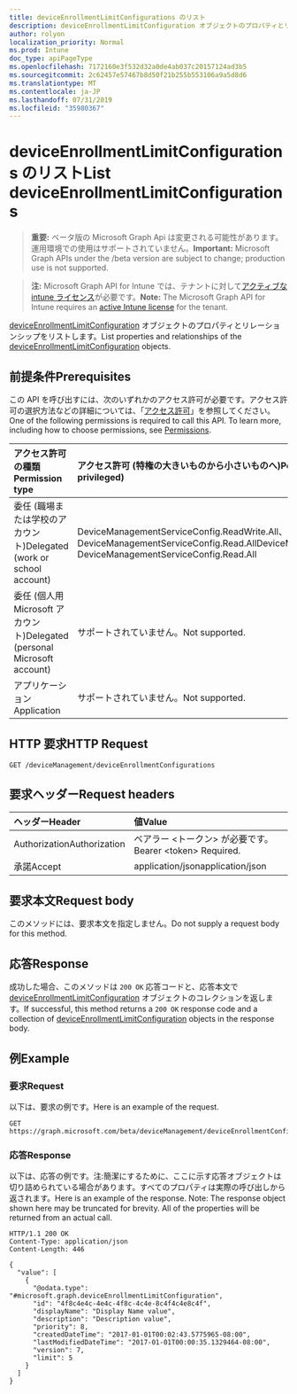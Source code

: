 ```yaml
---
title: deviceEnrollmentLimitConfigurations のリスト
description: deviceEnrollmentLimitConfiguration オブジェクトのプロパティとリレーションシップをリストします。
author: rolyon
localization_priority: Normal
ms.prod: Intune
doc_type: apiPageType
ms.openlocfilehash: 7172160e3f532d32a0de4ab037c20157124ad3b5
ms.sourcegitcommit: 2c62457e57467b8d50f21b255b553106a9a5d8d6
ms.translationtype: MT
ms.contentlocale: ja-JP
ms.lasthandoff: 07/31/2019
ms.locfileid: "35980367"
---
```

# <a name="list-deviceenrollmentlimitconfigurations"></a><span data-ttu-id="d0faa-103">deviceEnrollmentLimitConfigurations のリスト</span><span class="sxs-lookup"><span data-stu-id="d0faa-103">List deviceEnrollmentLimitConfigurations</span></span>

> <span data-ttu-id="d0faa-104">**重要:** ベータ版の Microsoft Graph Api は変更される可能性があります。運用環境での使用はサポートされていません。</span><span class="sxs-lookup"><span data-stu-id="d0faa-104">**Important:** Microsoft Graph APIs under the /beta version are subject to change; production use is not supported.</span></span>

> <span data-ttu-id="d0faa-105">**注:** Microsoft Graph API for Intune では、テナントに対して[アクティブな intune ライセンス](https://go.microsoft.com/fwlink/?linkid=839381)が必要です。</span><span class="sxs-lookup"><span data-stu-id="d0faa-105">**Note:** The Microsoft Graph API for Intune requires an [active Intune license](https://go.microsoft.com/fwlink/?linkid=839381) for the tenant.</span></span>

<span data-ttu-id="d0faa-106">[deviceEnrollmentLimitConfiguration](../resources/intune-onboarding-deviceenrollmentlimitconfiguration.md) オブジェクトのプロパティとリレーションシップをリストします。</span><span class="sxs-lookup"><span data-stu-id="d0faa-106">List properties and relationships of the [deviceEnrollmentLimitConfiguration](../resources/intune-onboarding-deviceenrollmentlimitconfiguration.md) objects.</span></span>

## <a name="prerequisites"></a><span data-ttu-id="d0faa-107">前提条件</span><span class="sxs-lookup"><span data-stu-id="d0faa-107">Prerequisites</span></span>
<span data-ttu-id="d0faa-p101">この API を呼び出すには、次のいずれかのアクセス許可が必要です。アクセス許可の選択方法などの詳細については、「[アクセス許可](/graph/permissions-reference)」を参照してください。</span><span class="sxs-lookup"><span data-stu-id="d0faa-p101">One of the following permissions is required to call this API. To learn more, including how to choose permissions, see [Permissions](/graph/permissions-reference).</span></span>

|<span data-ttu-id="d0faa-110">アクセス許可の種類</span><span class="sxs-lookup"><span data-stu-id="d0faa-110">Permission type</span></span>|<span data-ttu-id="d0faa-111">アクセス許可 (特権の大きいものから小さいものへ)</span><span class="sxs-lookup"><span data-stu-id="d0faa-111">Permissions (from most to least privileged)</span></span>|
|:---|:---|
|<span data-ttu-id="d0faa-112">委任 (職場または学校のアカウント)</span><span class="sxs-lookup"><span data-stu-id="d0faa-112">Delegated (work or school account)</span></span>|<span data-ttu-id="d0faa-113">DeviceManagementServiceConfig.ReadWrite.All、DeviceManagementServiceConfig.Read.All</span><span class="sxs-lookup"><span data-stu-id="d0faa-113">DeviceManagementServiceConfig.ReadWrite.All, DeviceManagementServiceConfig.Read.All</span></span>|
|<span data-ttu-id="d0faa-114">委任 (個人用 Microsoft アカウント)</span><span class="sxs-lookup"><span data-stu-id="d0faa-114">Delegated (personal Microsoft account)</span></span>|<span data-ttu-id="d0faa-115">サポートされていません。</span><span class="sxs-lookup"><span data-stu-id="d0faa-115">Not supported.</span></span>|
|<span data-ttu-id="d0faa-116">アプリケーション</span><span class="sxs-lookup"><span data-stu-id="d0faa-116">Application</span></span>|<span data-ttu-id="d0faa-117">サポートされていません。</span><span class="sxs-lookup"><span data-stu-id="d0faa-117">Not supported.</span></span>|

## <a name="http-request"></a><span data-ttu-id="d0faa-118">HTTP 要求</span><span class="sxs-lookup"><span data-stu-id="d0faa-118">HTTP Request</span></span>
<!-- {
  "blockType": "ignored"
}
-->
``` http
GET /deviceManagement/deviceEnrollmentConfigurations
```

## <a name="request-headers"></a><span data-ttu-id="d0faa-119">要求ヘッダー</span><span class="sxs-lookup"><span data-stu-id="d0faa-119">Request headers</span></span>
|<span data-ttu-id="d0faa-120">ヘッダー</span><span class="sxs-lookup"><span data-stu-id="d0faa-120">Header</span></span>|<span data-ttu-id="d0faa-121">値</span><span class="sxs-lookup"><span data-stu-id="d0faa-121">Value</span></span>|
|:---|:---|
|<span data-ttu-id="d0faa-122">Authorization</span><span class="sxs-lookup"><span data-stu-id="d0faa-122">Authorization</span></span>|<span data-ttu-id="d0faa-123">ベアラー &lt;トークン&gt; が必要です。</span><span class="sxs-lookup"><span data-stu-id="d0faa-123">Bearer &lt;token&gt; Required.</span></span>|
|<span data-ttu-id="d0faa-124">承諾</span><span class="sxs-lookup"><span data-stu-id="d0faa-124">Accept</span></span>|<span data-ttu-id="d0faa-125">application/json</span><span class="sxs-lookup"><span data-stu-id="d0faa-125">application/json</span></span>|

## <a name="request-body"></a><span data-ttu-id="d0faa-126">要求本文</span><span class="sxs-lookup"><span data-stu-id="d0faa-126">Request body</span></span>
<span data-ttu-id="d0faa-127">このメソッドには、要求本文を指定しません。</span><span class="sxs-lookup"><span data-stu-id="d0faa-127">Do not supply a request body for this method.</span></span>

## <a name="response"></a><span data-ttu-id="d0faa-128">応答</span><span class="sxs-lookup"><span data-stu-id="d0faa-128">Response</span></span>
<span data-ttu-id="d0faa-129">成功した場合、このメソッドは `200 OK` 応答コードと、応答本文で [deviceEnrollmentLimitConfiguration](../resources/intune-onboarding-deviceenrollmentlimitconfiguration.md) オブジェクトのコレクションを返します。</span><span class="sxs-lookup"><span data-stu-id="d0faa-129">If successful, this method returns a `200 OK` response code and a collection of [deviceEnrollmentLimitConfiguration](../resources/intune-onboarding-deviceenrollmentlimitconfiguration.md) objects in the response body.</span></span>

## <a name="example"></a><span data-ttu-id="d0faa-130">例</span><span class="sxs-lookup"><span data-stu-id="d0faa-130">Example</span></span>

### <a name="request"></a><span data-ttu-id="d0faa-131">要求</span><span class="sxs-lookup"><span data-stu-id="d0faa-131">Request</span></span>
<span data-ttu-id="d0faa-132">以下は、要求の例です。</span><span class="sxs-lookup"><span data-stu-id="d0faa-132">Here is an example of the request.</span></span>
``` http
GET https://graph.microsoft.com/beta/deviceManagement/deviceEnrollmentConfigurations
```

### <a name="response"></a><span data-ttu-id="d0faa-133">応答</span><span class="sxs-lookup"><span data-stu-id="d0faa-133">Response</span></span>
<span data-ttu-id="d0faa-p102">以下は、応答の例です。注:簡潔にするために、ここに示す応答オブジェクトは切り詰められている場合があります。すべてのプロパティは実際の呼び出しから返されます。</span><span class="sxs-lookup"><span data-stu-id="d0faa-p102">Here is an example of the response. Note: The response object shown here may be truncated for brevity. All of the properties will be returned from an actual call.</span></span>
``` http
HTTP/1.1 200 OK
Content-Type: application/json
Content-Length: 446

{
  "value": [
    {
      "@odata.type": "#microsoft.graph.deviceEnrollmentLimitConfiguration",
      "id": "4f8c4e4c-4e4c-4f8c-4c4e-8c4f4c4e8c4f",
      "displayName": "Display Name value",
      "description": "Description value",
      "priority": 8,
      "createdDateTime": "2017-01-01T00:02:43.5775965-08:00",
      "lastModifiedDateTime": "2017-01-01T00:00:35.1329464-08:00",
      "version": 7,
      "limit": 5
    }
  ]
}
```





